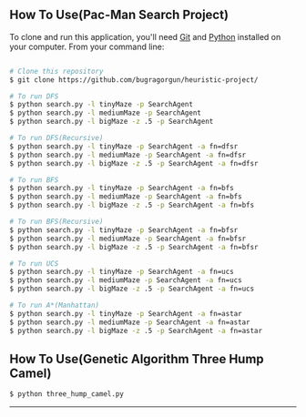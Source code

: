 
## How To Use(Pac-Man Search Project)

To clone and run this application, you'll need [Git](https://git-scm.com) and [Python](https://www.python.org/) installed on your computer. From your command line:

```bash

# Clone this repository
$ git clone https://github.com/bugragorgun/heuristic-project/

# To run DFS
$ python search.py -l tinyMaze -p SearchAgent
$ python search.py -l mediumMaze -p SearchAgent
$ python search.py -l bigMaze -z .5 -p SearchAgent

# To run DFS(Recursive)
$ python search.py -l tinyMaze -p SearchAgent -a fn=dfsr
$ python search.py -l mediumMaze -p SearchAgent -a fn=dfsr
$ python search.py -l bigMaze -z .5 -p SearchAgent -a fn=dfsr

# To run BFS
$ python search.py -l tinyMaze -p SearchAgent -a fn=bfs
$ python search.py -l mediumMaze -p SearchAgent -a fn=bfs
$ python search.py -l bigMaze -z .5 -p SearchAgent -a fn=bfs

# To run BFS(Recursive)
$ python search.py -l tinyMaze -p SearchAgent -a fn=bfsr
$ python search.py -l mediumMaze -p SearchAgent -a fn=bfsr
$ python search.py -l bigMaze -z .5 -p SearchAgent -a fn=bfsr

# To run UCS
$ python search.py -l tinyMaze -p SearchAgent -a fn=ucs
$ python search.py -l mediumMaze -p SearchAgent -a fn=ucs
$ python search.py -l bigMaze -z .5 -p SearchAgent -a fn=ucs

# To run A*(Manhattan)
$ python search.py -l tinyMaze -p SearchAgent -a fn=astar
$ python search.py -l mediumMaze -p SearchAgent -a fn=astar
$ python search.py -l bigMaze -z .5 -p SearchAgent -a fn=astar

```

## How To Use(Genetic Algorithm Three Hump Camel)
```bash
$ python three_hump_camel.py
```
---

